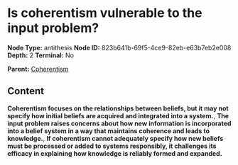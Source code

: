 # Is coherentism vulnerable to the input problem?

**Node Type:** antithesis
**Node ID:** 823b641b-69f5-4ce9-82eb-e63b7eb2e008
**Depth:** 2
**Terminal:** No

**Parent:** [Coherentism](coherentism.md)

## Content

**Coherentism focuses on the relationships between beliefs, but it may not specify how initial beliefs are acquired and integrated into a system.**, **The input problem raises concerns about how new information is incorporated into a belief system in a way that maintains coherence and leads to knowledge.**, **If coherentism cannot adequately specify how new beliefs must be processed or added to systems responsibly, it challenges its efficacy in explaining how knowledge is reliably formed and expanded.**
